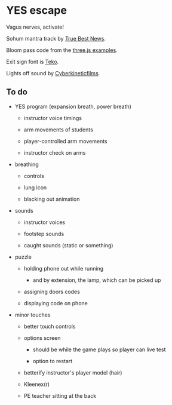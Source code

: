 # YES escape

Vagus nerves, activate!

Sohum mantra track by [True Best News](https://www.youtube.com/watch?v=xOl7MWGjVRo).

Bloom pass code from the [three.js examples](https://threejs.org/examples/#webgl_postprocessing_unreal_bloom).

Exit sign font is [Teko](https://fonts.google.com/specimen/Teko).

Lights off sound by [Cyberkineticfilms](https://freesound.org/people/Cyberkineticfilms/sounds/135434/).

## To do

- YES program (expansion breath, power breath)

  - instructor voice timings

  - arm movements of students

  - player-controlled arm movements

  - instructor check on arms

- breathing

  - controls

  - lung icon

  - blacking out animation

- sounds

  - instructor voices

  - footstep sounds

  - caught sounds (static or something)

- puzzle

  - holding phone out while running

    - and by extension, the lamp, which can be picked up

  - assigning doors codes

  - displaying code on phone

- minor touches

  - better touch controls

  - options screen

    - should be while the game plays so player can live test

    - option to restart

  - betterify instructor's player model (hair)

  - Kleenex(r)

  - PE teacher sitting at the back
